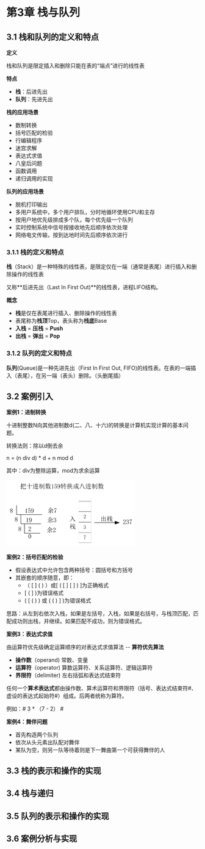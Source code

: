 # 第3章 栈与队列

## 3.1 栈和队列的定义和特点

**定义**

栈和队列是限定插入和删除只能在表的“端点”进行的线性表

**特点**

- **栈**：后进先出
- **队列**：先进先出

**栈的应用场景**

- 数制转换
- 括号匹配的检验
- 行编辑程序
- 迷宫求解
- 表达式求值
- 八皇后问题
- 函数调用
- 递归调用的实现

**队列的应用场景**

- 脱机打印输出
- 多用户系统中，多个用户排队，分时地循环使用CPU和主存
- 按用户地优先级排成多个队，每个优先级一个队列
- 实时控制系统中信号按接收地先后顺序依次处理
- 网络电文传输，按到达地时间先后顺序依次进行

### 3.1.1 栈的定义和特点

**栈**（Stack）是一种特殊的线性表，是限定仅在一端（通常是表尾）进行插入和删除操作的线性表

又称**后进先出（Last In First Out)**的线性表，进程LIFO结构。

**概念**

- **栈**是仅在表尾进行插入、删除操作的线性表
- 表尾称为**栈顶**Top，表头称为**栈底**Base
- **入栈** = **压栈** = **Push**
- **出栈** = **弹出** = **Pop**



### 3.1.2 队列的定义和特点

**队列**(Queue)是一种先进先出（First In First Out, FIFO)的线性表。在表的一端插入（表尾），在另一端（表头）删除。（头删尾插）



## 3.2 案例引入

**案例1：进制转换**

十进制整数N向其他进制数d(二、八、十六)的转换是计算机实现计算的基本问题。

转换法则：除以d倒去余

n = (n div d) * d + n mod d

其中：div为整除运算，mod为求余运算

<img src="./images/栈的应用-进制转换.png" style="zoom:40%;" />



**案例2：括号匹配的检验**

- 假设表达式中允许包含两种括号：圆括号和方括号
- 其嵌套的顺序随意，即：
  - （ [ ] ( ) ）或[ ( [ ] [ ] ) ]为正确格式
  - [ ( ] )为错误格式
  - ( [ ( ) ) 或 ( ( ) ] )为错误格式

思路：从左到右依次入栈，如果是左括号，入栈，如果是右括号，与栈顶匹配，匹配成功则出栈，并继续。如果匹配不成功，则为错误格式。



**案例3：表达式求值**

由运算符优先级确定运算顺序的对表达式求值算法 -- **算符优先算法**

- **操作数**（operand) 常数、变量
- **运算符**（operator) 算数运算符、关系运算符、逻辑运算符
- **界限符**（delimiter) 左右括弧和表达式结束符

任何一个**算术表达式**都由操作数、算术运算符和界限符（括号、表达式结束符#、虚设的表达式起始符#）组成。后两者统称为算符。

例如：# 3 * （7 - 2） #



**案例4：舞伴问题**

- 首先构造两个队列
- 依次从头元素出队配对舞伴
- 某队为空，则另一队等待着则是下一舞曲第一个可获得舞伴的人



## 3.3 栈的表示和操作的实现







## 3.4 栈与递归







## 3.5 队列的表示和操作的实现







## 3.6 案例分析与实现

